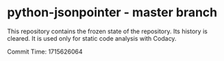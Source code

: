 # python-jsonpointer - master branch

This repository contains the frozen state of the repository.
Its history is cleared. It is used only for static code
analysis with Codacy.

Commit Time: 1715626064